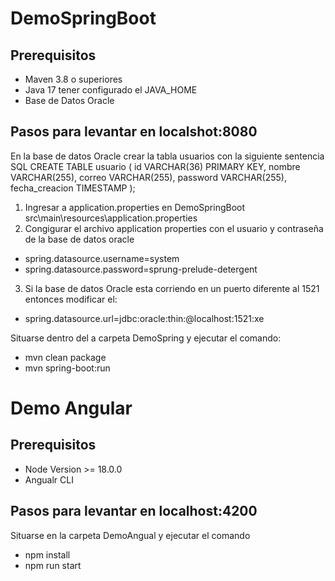# DemoSpringBoot

## Prerequisitos
- Maven 3.8 o superiores 
- Java 17 tener configurado el JAVA_HOME
- Base de Datos Oracle

## Pasos para levantar en localshot:8080
En la base de datos Oracle crear la tabla usuarios con la siguiente sentencia SQL 
CREATE TABLE usuario (
    id VARCHAR(36) PRIMARY KEY,
    nombre VARCHAR(255),
    correo VARCHAR(255),
    password VARCHAR(255),
    fecha_creacion TIMESTAMP
);

1. Ingresar a application.properties en DemoSpringBoot  src\main\resources\application.properties
2. Congigurar el archivo application properties con el usuario y contraseña de la base de datos oracle
- spring.datasource.username=system
- spring.datasource.password=sprung-prelude-detergent
3. Si la base de datos Oracle esta corriendo en un puerto diferente al 1521 entonces modificar el:
- spring.datasource.url=jdbc:oracle:thin:@localhost:1521:xe

Situarse dentro del a carpeta DemoSpring y ejecutar el comando: 
- mvn clean package
- mvn spring-boot:run


# Demo Angular

## Prerequisitos
- Node Version >= 18.0.0 
- Angualr CLI

## Pasos para levantar en localhost:4200
Situarse en la carpeta DemoAngual y ejecutar el comando 
- npm install 
- npm run start

